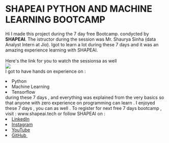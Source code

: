 # SHAPEAI PYTHON AND MACHINE LEARNING BOOTCAMP
Hi I made this project during the 7 day free Bootcamp. condycted by <b> SHAPEAI</b>.
The istructor during the session  was Mr. Shaurya Sinha (data Analyst Intern at Jio). Igot to
learn a lot during these 7 days and it was an amazing experience learning with SHAPEAI.
<br><br>
Here's the link for you to watch the sessionsa as well 
<br>
<a href="https://www.youtube.com/playlist?list=PL7zl8TDRnbulNEA-59W7wWgCWE8LEOD6h">
<img src ="https://github.com/ShapeAI/PYTHON-AND-DATA-ANALYTICS/blob/main/YOUTUBE%20THUMBNAIL-5.png"> </a>
<br> I got to have hands on experience on :
<li> Python
<li> Machine Learning 
<li> Tensorflow
<br> during these 7 days , and everything was explained from the very basics so that
anyone with zero experience on programming can learn .
I enjoyed these 7 days , you can as well . To register for next free 7 days bootcamp , visit :
<a herf=
" https://www.shapeai.tech">www.shapeai.tech</a> 
or follow SHAPEAI on :

<li><a href = 
" https://in. linkedin.com/company/shapeai">LinkedIn </a> 
<li> <a href =
" https://www.instagram.com/devtown.in/">Instagram </a> 
<li><a href = 
" https://www.youtube.com/channel/UCTUvDLTW9meuDXWcbmISPdA">YouTube </a> 
<li> <a href = 
" https://github.com/shapeai">GitHub </a>
